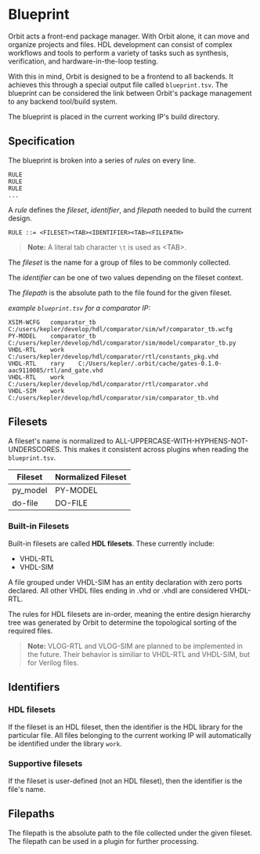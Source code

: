 # Blueprint

Orbit acts a front-end package manager. With Orbit alone, it can move and organize projects and files. HDL development can consist of complex workflows and tools to perform a variety of tasks such as synthesis, verification, and hardware-in-the-loop testing. 

With this in mind, Orbit is designed to be a frontend to all backends. It achieves this through a special output file called `blueprint.tsv`. The blueprint can be considered the link between Orbit's package management to any backend tool/build system.

The blueprint is placed in the current working IP's build directory.

## Specification

The blueprint is broken into a series of _rules_ on every line.
```
RULE
RULE
RULE
...
```

A _rule_ defines the _fileset_, _identifier_, and _filepath_ needed to build the current design.
```
RULE ::= <FILESET><TAB><IDENTIFIER><TAB><FILEPATH>
```

> __Note:__ A literal tab character `\t` is used as \<TAB>.

The _fileset_ is the name for a group of files to be commonly collected.

The _identifier_ can be one of two values depending on the fileset context.

The _filepath_ is the absolute path to the file found for the given fileset.

_example `blueprint.tsv` for a comparator IP:_
``` 
XSIM-WCFG	comparator_tb	C:/users/kepler/develop/hdl/comparator/sim/wf/comparator_tb.wcfg
PY-MODEL	comparator_tb	C:/users/kepler/develop/hdl/comparator/sim/model/comparator_tb.py
VHDL-RTL	work	C:/users/kepler/develop/hdl/comparator/rtl/constants_pkg.vhd
VHDL-RTL	rary	C:/Users/kepler/.orbit/cache/gates-0.1.0-aac9110085/rtl/and_gate.vhd
VHDL-RTL	work	C:/users/kepler/develop/hdl/comparator/rtl/comparator.vhd
VHDL-SIM	work	C:/users/kepler/develop/hdl/comparator/sim/comparator_tb.vhd
```

## Filesets

A fileset's name is normalized to ALL-UPPERCASE-WITH-HYPHENS-NOT-UNDERSCORES. This makes it consistent across plugins when reading the `blueprint.tsv`.

| Fileset  | Normalized Fileset |
| -------- | ------------------ |
| py_model | PY-MODEL           |
| do-file  | DO-FILE            |

### Built-in Filesets

Built-in filesets are called __HDL filesets__. These currently include: 
- VHDL-RTL
- VHDL-SIM

A file grouped under VHDL-SIM has an entity declaration with zero ports declared. All other VHDL files ending in .vhd or .vhdl are considered VHDL-RTL.

The rules for HDL filesets are in-order, meaning the entire design hierarchy tree was generated by Orbit to determine the topological sorting of the required files.

> __Note:__ VLOG-RTL and VLOG-SIM are planned to be implemented in the future. Their behavior is similiar to VHDL-RTL and VHDL-SIM, but for Verilog files.


## Identifiers

### HDL filesets

If the fileset is an HDL fileset, then the identifier is the HDL library for the particular file. All files belonging to the current working IP will automatically be identified under
the library `work`.

### Supportive filesets

If the fileset is user-defined (not an HDL fileset), then the identifier is the
file's name.

## Filepaths

The filepath is the absolute path to the file collected under the given fileset. The filepath can be used in a plugin for further processing.